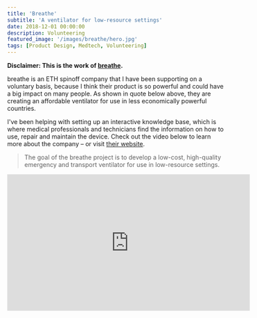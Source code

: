 ```yaml
---
title: 'Breathe'
subtitle: 'A ventilator for low-resource settings'
date: 2018-12-01 00:00:00
description: Volunteering
featured_image: '/images/breathe/hero.jpg'
tags: [Product Design, Medtech, Volunteering]
---
```


**Disclaimer: This is the work of [breathe](https://breathe-ventilator.ch).**

breathe is an ETH spinoff company that I have been supporting on a voluntary basis, because I think their product is so powerful and could have a big impact on many people. As shown in quote below above, they are creating an affordable ventilator for use in less economically powerful countries.

I've been helping with setting up an interactive knowledge base, which is where medical professionals and technicians find the information on how to use, repair and maintain the device. Check out the video below to learn more about the company – or visit [their website](https://breathe-ventilator.ch).

> The goal of the breathe project is to develop a low-cost, high-quality emergency and transport ventilator for use in low-resource settings.

<iframe width="560" height="315" src="https://www.youtube.com/embed/v_pt1QtW9Js?controls=0" title="YouTube video player" frameborder="0" allow="accelerometer; autoplay; clipboard-write; encrypted-media; gyroscope; picture-in-picture; web-share" allowfullscreen></iframe>